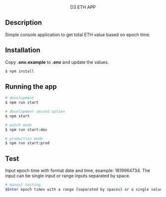 

<p align="center">D3 ETH APP</p>

## Description

Simple console application to get total ETH value based on epoch time.

## Installation
Copy **.env.example** to **.env** and update the values.
```bash
$ npm install
```

## Running the app

```bash
# development
$ npm run start

# development second option
$ npm start

# watch mode
$ npm run start:dev

# production mode
$ npm run start:prod
```

## Test
Input epoch time with format date and time, example: 1619964734. The input can be single input or range inputs separated by space.
```bash
# manual testing
$Enter epoch times with a range (separated by spaces) or a single value (will get data on that date):
```
